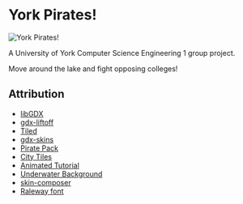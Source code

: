 # York Pirates!
![York Pirates!](https://engteam14.github.io/media/Logo.gif)

A University of York Computer Science Engineering 1 group project.

Move around the lake and fight opposing colleges!

## Attribution

- [libGDX](https://libgdx.com/)
- [gdx-liftoff](https://github.com/tommyettinger/gdx-liftoff)
- [Tiled](https://www.mapeditor.org/)
- [gdx-skins](https://github.com/czyzby/gdx-skins)
- [Pirate Pack](https://opengameart.org/content/pirate-pack-190)
- [City Tiles](https://opengameart.org/content/12x12-city-tiles-top-down)
- [Animated Tutorial](https://opengameart.org/content/animated-game-controls-tutorial)
- [Underwater Background](https://opengameart.org/content/underwater-bg)
- [skin-composer](https://github.com/raeleus/skin-composer)
- [Raleway font](https://fonts.google.com/specimen/Raleway)
